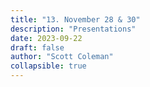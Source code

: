 ```yaml
---
title: "13. November 28 & 30"
description: "Presentations"
date: 2023-09-22
draft: false
author: "Scott Coleman"
collapsible: true
---
```

